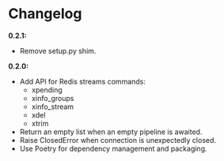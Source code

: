 # Changelog

**0.2.1:**

- Remove setup.py shim.

**0.2.0:**

- Add API for Redis streams commands:
  - xpending
  - xinfo_groups
  - xinfo_stream
  - xdel
  - xtrim
- Return an empty list when an empty pipeline is awaited.
- Raise ClosedError when connection is unexpectedly closed.
- Use Poetry for dependency management and packaging.
